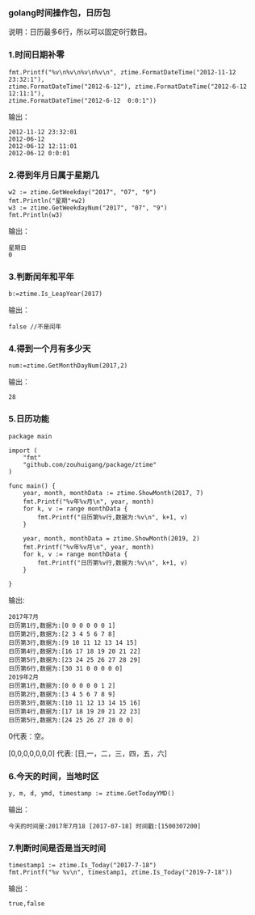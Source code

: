 ### golang时间操作包，日历包

说明：日历最多6行，所以可以固定6行数目。

### 1.时间日期补零

	fmt.Printf("%v\n%v\n%v\n%v\n", ztime.FormatDateTime("2012-11-12 23:32:1"), 
	ztime.FormatDateTime("2012-6-12"), ztime.FormatDateTime("2012-6-12  12:11:1"), 
	ztime.FormatDateTime("2012-6-12  0:0:1"))

输出：

	
	2012-11-12 23:32:01
	2012-06-12
	2012-06-12 12:11:01
	2012-06-12 0:0:01

### 2.得到年月日属于星期几

	w2 := ztime.GetWeekday("2017", "07", "9")
	fmt.Println("星期"+w2)
	w3 := ztime.GetWeekdayNum("2017", "07", "9")
	fmt.Println(w3)

输出：

	星期日
	0


### 3.判断闰年和平年

	b:=ztime.Is_LeapYear(2017)

输出：

	false //不是闰年


### 4.得到一个月有多少天

	num:=ztime.GetMonthDayNum(2017,2)

输出：

	28


### 5.日历功能

	package main
	
	import (
		"fmt"
		"github.com/zouhuigang/package/ztime"
	)
	
	func main() {
		year, month, monthData := ztime.ShowMonth(2017, 7)
		fmt.Printf("%v年%v月\n", year, month)
		for k, v := range monthData {
			fmt.Printf("日历第%v行,数据为:%v\n", k+1, v)
		}
	
		year, month, monthData = ztime.ShowMonth(2019, 2)
		fmt.Printf("%v年%v月\n", year, month)
		for k, v := range monthData {
			fmt.Printf("日历第%v行,数据为:%v\n", k+1, v)
		}
	
	}

输出:

	
	2017年7月
	日历第1行,数据为:[0 0 0 0 0 0 1]
	日历第2行,数据为:[2 3 4 5 6 7 8]
	日历第3行,数据为:[9 10 11 12 13 14 15]
	日历第4行,数据为:[16 17 18 19 20 21 22]
	日历第5行,数据为:[23 24 25 26 27 28 29]
	日历第6行,数据为:[30 31 0 0 0 0 0]
	2019年2月
	日历第1行,数据为:[0 0 0 0 0 1 2]
	日历第2行,数据为:[3 4 5 6 7 8 9]
	日历第3行,数据为:[10 11 12 13 14 15 16]
	日历第4行,数据为:[17 18 19 20 21 22 23]
	日历第5行,数据为:[24 25 26 27 28 0 0]

0代表：空。

[0,0,0,0,0,0,0] 代表: [日,一，二，三，四，五，六]



### 6.今天的时间，当地时区

	y, m, d, ymd, timestamp := ztime.GetTodayYMD()

输出：

	今天的时间是:2017年7月18 [2017-07-18] 时间戳:[1500307200]

### 7.判断时间是否是当天时间

	timestamp1 := ztime.Is_Today("2017-7-18")
	fmt.Printf("%v %v\n", timestamp1, ztime.Is_Today("2019-7-18"))

输出：

	true,false
